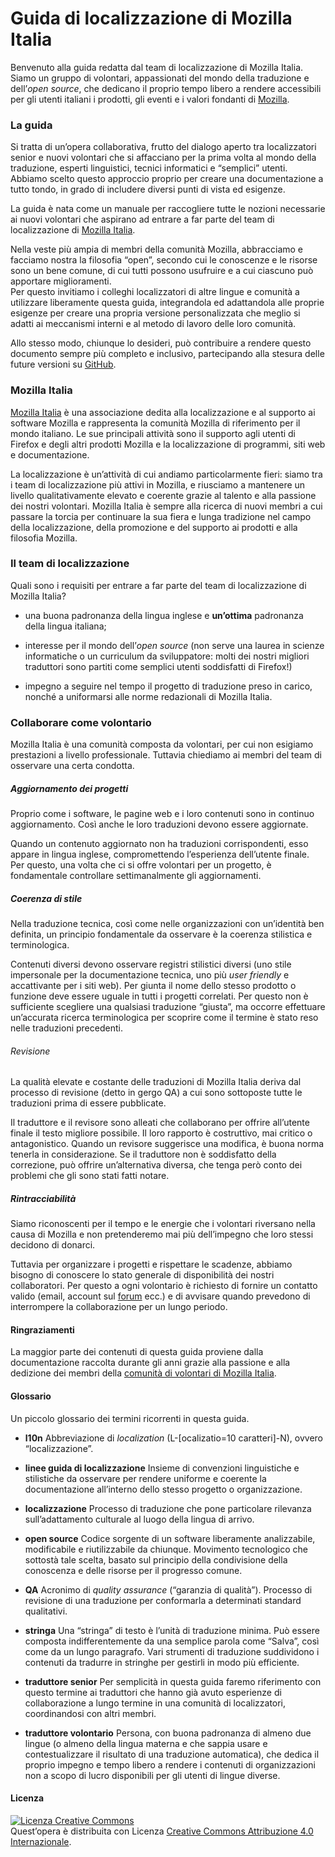 # Guida di localizzazione di Mozilla Italia

Benvenuto alla guida redatta dal team di localizzazione di Mozilla Italia.  
Siamo un gruppo di volontari, appassionati del mondo della traduzione e dell’*open source*, che dedicano il proprio tempo libero a rendere accessibili per gli utenti italiani i prodotti, gli eventi e i valori fondanti di [Mozilla](https://www.mozilla.org).

### La guida

Si tratta di un’opera collaborativa, frutto del dialogo aperto tra localizzatori senior e nuovi volontari che si affacciano per la prima volta  al mondo della traduzione, esperti linguistici, tecnici informatici e “semplici” utenti.  
Abbiamo scelto questo approccio proprio per creare una documentazione a tutto tondo, in grado di includere diversi punti di vista ed esigenze.

La guida è nata come un manuale per raccogliere tutte le nozioni necessarie ai nuovi volontari che aspirano ad entrare a far parte del team di localizzazione di [Mozilla Italia](https://www.mozillaitalia.org).

Nella veste più ampia di membri della comunità Mozilla, abbracciamo e facciamo nostra la filosofia “open”, secondo cui le conoscenze e le risorse sono un bene comune, di cui tutti possono usufruire e a cui ciascuno può apportare miglioramenti.  
Per questo invitiamo i colleghi localizzatori di altre lingue e comunità a utilizzare liberamente questa guida, integrandola ed adattandola alle proprie esigenze per creare una propria versione personalizzata che meglio si adatti ai meccanismi interni e al metodo di lavoro delle loro comunità.

Allo stesso modo, chiunque lo desideri, può contribuire a rendere questo documento sempre più completo e inclusivo, partecipando alla stesura delle future versioni su [GitHub](https://github.com/kitsunenosaraT/Mozilla-Italia-l10n-guide/).


### Mozilla Italia

[Mozilla Italia](https://www.mozillaitalia.org) è una associazione dedita alla localizzazione e al supporto ai software Mozilla e rappresenta la comunità Mozilla di riferimento per il mondo italiano.
Le sue principali attività sono il supporto agli utenti di Firefox e degli altri prodotti Mozilla e la localizzazione di programmi, siti web e documentazione.

La localizzazione è un’attività di cui andiamo particolarmente fieri: siamo tra i team di localizzazione più attivi in Mozilla, e riusciamo a mantenere un livello qualitativamente elevato e coerente grazie al talento e alla passione dei nostri volontari. 
Mozilla Italia è sempre alla ricerca di nuovi membri a cui passare la torcia per continuare la sua fiera e lunga tradizione nel campo della localizzazione, della promozione e del supporto ai prodotti e alla filosofia Mozilla.

### Il team di localizzazione

Quali sono i requisiti per entrare a far parte del team di localizzazione di Mozilla Italia?

-  una buona padronanza della lingua inglese e **un’ottima** padronanza della lingua italiana;

-   interesse per il mondo dell’*open source* (non serve una laurea in scienze informatiche o un curriculum da sviluppatore: molti dei nostri migliori traduttori sono partiti come semplici utenti soddisfatti di Firefox!)

-   impegno a seguire nel tempo il progetto di traduzione preso in carico, nonché a uniformarsi alle norme redazionali di Mozilla Italia.

### Collaborare come volontario
Mozilla Italia è una comunità composta da volontari, per cui non esigiamo prestazioni a livello professionale. Tuttavia chiediamo ai membri del team di osservare una certa condotta.

##### Aggiornamento dei progetti

Proprio come i software, le pagine web e i loro contenuti sono in continuo aggiornamento. Così anche le loro traduzioni devono essere aggiornate.

Quando un contenuto aggiornato non ha traduzioni corrispondenti, esso appare in lingua inglese, compromettendo l’esperienza dell’utente finale. 
Per questo, una volta che ci si offre volontari per un progetto, è fondamentale controllare settimanalmente gli aggiornamenti.

##### Coerenza di stile

Nella traduzione tecnica, così come nelle organizzazioni con un’identità ben definita, un principio fondamentale da osservare è la coerenza stilistica e terminologica.

Contenuti diversi devono osservare registri stilistici diversi (uno stile impersonale per la documentazione tecnica, uno più *user friendly*  e accattivante per i siti web).
Per giunta il nome dello stesso prodotto o funzione deve essere uguale in tutti i progetti correlati. 
Per questo non è sufficiente scegliere una qualsiasi traduzione “giusta”, ma occorre effettuare un’accurata ricerca terminologica per scoprire come il termine è stato reso nelle traduzioni precedenti.

###### Revisione

La qualità elevate e costante delle traduzioni di Mozilla Italia deriva dal processo di revisione (detto in gergo QA) a cui sono sottoposte tutte le traduzioni prima di essere pubblicate.

Il traduttore e il revisore sono alleati che collaborano per offrire all’utente finale il testo migliore possibile. Il loro rapporto è costruttivo, mai critico o antagonistico. 
Quando un revisore suggerisce una modifica, è buona norma tenerla in considerazione. Se il traduttore non è soddisfatto della correzione, può offrire un’alternativa diversa, che tenga però conto dei problemi che gli sono stati fatti notare.

##### Rintracciabilità

Siamo riconoscenti per il tempo e le energie che i volontari riversano nella causa di Mozilla e non pretenderemo mai più dell’impegno che loro stessi decidono di donarci.

Tuttavia per organizzare i progetti e rispettare le scadenze, abbiamo bisogno di conoscere lo stato generale di disponibilità dei nostri collaboratori. 
Per questo a ogni volontario è richiesto di fornire un contatto valido (email, account sul [forum](https://forum.mozillaitalia.org) ecc.) e di avvisare quando prevedono di interrompere la collaborazione per un lungo periodo.

#### Ringraziamenti
La maggior parte dei contenuti di questa guida proviene dalla documentazione raccolta durante gli anni grazie alla passione e alla dedizione dei membri della [comunità di volontari di Mozilla Italia](https://forum.mozillaitalia.org/).



#### Glossario
Un piccolo glossario dei termini ricorrenti in questa guida.

-   **l10n** 
    Abbreviazione di *localization* (L-[ocalizatio=10 caratteri]-N), ovvero “localizzazione”.

-   **linee guida di localizzazione**
    Insieme di convenzioni linguistiche e stilistiche da osservare per rendere uniforme e coerente la documentazione all’interno dello stesso progetto o organizzazione.  

-   **localizzazione** 
    Processo di traduzione che pone particolare rilevanza sull’adattamento culturale al luogo della lingua di arrivo.

-   **open source** 
    Codice sorgente di un software liberamente analizzabile, modificabile e riutilizzabile da chiunque. Movimento tecnologico che sottostà tale scelta, basato sul principio della condivisione della conoscenza e delle risorse per il progresso comune.

-   **QA** 
    Acronimo di *quality assurance* (“garanzia di qualità”). Processo di revisione di una traduzione per conformarla a determinati standard qualitativi.

-   **stringa** 
    Una “stringa” di testo è l’unità di traduzione minima. Può essere composta indifferentemente da una semplice parola come “Salva”, così come da un lungo paragrafo. Vari strumenti di traduzione suddividono i contenuti da tradurre in stringhe per gestirli in modo più efficiente.

-   **traduttore senior** 
    Per semplicità in questa guida faremo riferimento con questo termine ai traduttori che hanno già avuto esperienze di collaborazione a lungo termine in una comunità di localizzatori, coordinandosi con altri membri.

-   **traduttore volontario** 
    Persona, con buona padronanza di almeno due lingue (o almeno della lingua materna e che sappia usare e contestualizzare il risultato di una traduzione automatica), che dedica il proprio impegno e tempo libero a rendere i contenuti di organizzazioni non a scopo di lucro disponibili per gli utenti di lingue diverse.

#### Licenza

<a rel="license" href="https://creativecommons.org/licenses/by/4.0/"><img alt="Licenza Creative Commons" style="border-width:0" src="https://i.creativecommons.org/l/by/4.0/88x31.png" /></a>  
Quest’opera è distribuita con Licenza <a rel="license" href="https://creativecommons.org/licenses/by/4.0/">Creative Commons Attribuzione 4.0 Internazionale</a>.
